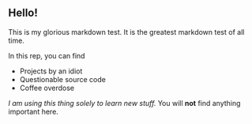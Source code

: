 ## Hello!

This is my glorious markdown test.
It is the greatest markdown test of all time.

In this rep, you can find
- Projects by an idiot
- Questionable source code
- Coffee overdose

_I am using this thing solely to learn new stuff._
You will **not** find anything important here.

